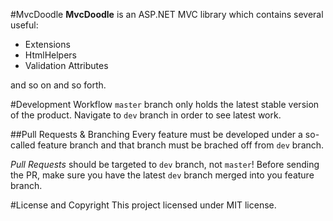 #MvcDoodle
**MvcDoodle** is an ASP.NET MVC library which contains several useful:

 - Extensions
 - HtmlHelpers
 - Validation Attributes

and so on and so forth.

#Development Workflow
`master` branch only holds the latest stable version of the product. Navigate to `dev` branch in order to see latest work.

##Pull Requests &amp; Branching
Every feature must be developed under a so-called feature branch and that branch must be brached off from `dev` branch.

*Pull Requests* should be targeted to `dev` branch, not `master`! Before sending the PR, make sure you have the latest `dev` branch merged into you feature branch.

#License and Copyright
This project licensed under MIT license.